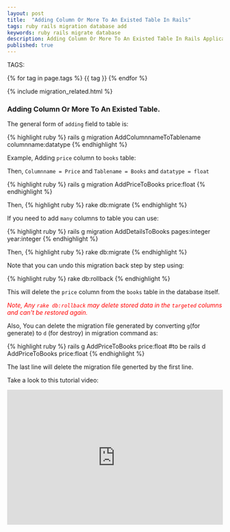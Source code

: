 ```yaml
---
layout: post
title:  "Adding Column Or More To An Existed Table In Rails"
tags: ruby rails migration database add
keywords: ruby rails migrate database
description: Adding Column Or More To An Existed Table In Rails Application.
published: true
---
```


   TAGS:
   
   {% for tag in page.tags %} {{ tag }} {% endfor %}

{% include migration_related.html %}

<h3>Adding Column Or More To An Existed Table.</h3>

The general form of `adding` field to table is:

{% highlight ruby %}
rails g migration AddColumnnameToTablename columnname:datatype
{% endhighlight %}

Example, Adding `price` column to `books` table:

Then, `Columnname = Price`
and `Tablename = Books`
and `datatype = float`

{% highlight ruby %}
rails g migration AddPriceToBooks price:float
{% endhighlight %}

Then, 
{% highlight ruby %}
rake db:migrate
{% endhighlight %}

If you need to add `many` columns to table you can use:

{% highlight ruby %}
rails g migration AddDetailsToBooks pages:integer year:integer
{% endhighlight %}

Then, 
{% highlight ruby %}
rake db:migrate
{% endhighlight %}

Note that you can undo this migration back step by step using:

{% highlight ruby %}
rake db:rollback
{% endhighlight %}

This will delete the `price` column from the `books` table in the database itself.

<i style="color:red;">Note, Any `rake db:rollback` may delete stored data in the `targeted` columns and can't be restored again.</i>

Also, You can delete the migration file generated by converting `g`(for generate) to `d` (for destroy) in migration command as:
 
{% highlight ruby %}
rails g AddPriceToBooks price:float
#to be
rails d AddPriceToBooks price:float
{% endhighlight %}

The last line will delete the migration file generted by the first line.

Take a look to this tutorial video:

<iframe width="100%" height="315" src="https://www.youtube.com/embed/RHJXsNd5vFo" frameborder="0" allowfullscreen></iframe>
